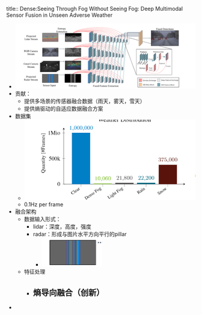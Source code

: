 title:: Dense:Seeing Through Fog Without Seeing Fog: Deep Multimodal Sensor Fusion in Unseen Adverse Weather

- ![image.png](../assets/image_1654071675117_0.png)
- 贡献：
	- 提供多场景的传感器融合数据（雨天，雾天，雪天）
	- 提供熵驱动的自适应数据融合方案
- 数据集
	- ![image.png](../assets/image_1654070904551_0.png)
	- 0.1Hz per frame
- 融合架构
	- 数据输入形式：
		- lidar：深度，高度，强度
		- radar：形成与图片水平方向平行的pillar
			- ![image.png](../assets/image_1654071667876_0.png)
	- 特征处理
		- 熵导向融合（创新）
			-
-